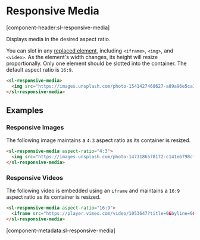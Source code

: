 # Responsive Media

[component-header:sl-responsive-media]

Displays media in the desired aspect ratio.

You can slot in any [replaced element](https://developer.mozilla.org/en-US/docs/Web/CSS/Replaced_element), including `<iframe>`, `<img>`, and `<video>`. As the element's width changes, its height will resize proportionally. Only one element should be slotted into the container. The default aspect ratio is `16:9`.

```html preview
<sl-responsive-media>
  <img src="https://images.unsplash.com/photo-1541427468627-a89a96e5ca1d?ixid=MnwxMjA3fDB8MHxwaG90by1wYWdlfHx8fGVufDB8fHx8&ixlib=rb-1.2.1&auto=format&fit=crop&w=1800&q=80" alt="A train riding through autumn foliage with mountains in the distance.">
</sl-responsive-media>
```

## Examples

### Responsive Images

The following image maintains a `4:3` aspect ratio as its container is resized.

```html preview
<sl-responsive-media aspect-ratio="4:3">
  <img src="https://images.unsplash.com/photo-1473186578172-c141e6798cf4?ixid=MnwxMjA3fDB8MHxwaG90by1wYWdlfHx8fGVufDB8fHx8&ixlib=rb-1.2.1&auto=format&fit=crop&w=1800&q=80" alt="Two blue chairs on a sandy beach.">
</sl-responsive-media>
```

### Responsive Videos

The following video is embedded using an `iframe` and maintains a `16:9` aspect ratio as its container is resized.

```html preview
<sl-responsive-media aspect-ratio="16:9">
  <iframe src="https://player.vimeo.com/video/1053647?title=0&byline=0&portrait=0" frameborder="0" allow="autoplay; fullscreen" allowfullscreen></iframe>
</sl-responsive-media>
```

[component-metadata:sl-responsive-media]
